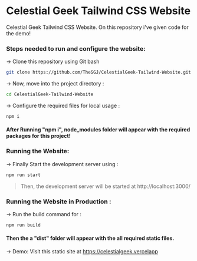 
# Celestial Geek Tailwind CSS Website
Celestial Geek Tailwind CSS Website. On this repository i've given code for the demo!

### Steps needed to run and configure the website:
-> Clone this repository using Git bash
```bash
git clone https://github.com/TheSGJ/CelestialGeek-Tailwind-Website.git

```
-> Now, move into the project directory : 
```bash
cd CelestialGeek-Tailwind-Website

```

->  Configure the required files for local usage :
```bash
npm i

```
#### After Running "npm i", node_modules folder will appear with the required packages for this project!

### Running the Website:
-> Finally Start the development server using :
```bash
npm run start

```
> Then, the development server will be started at http://localhost:3000/

### Running the Website in Production :
-> Run the build command for :
```bash
npm run build

```
#### Then the a "dist" folder will appear with the all required static files.





-> Demo: Visit this static site at https://celestialgeek.vercelapp
